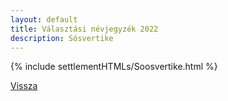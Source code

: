 ```yaml
---
layout: default
title: Választási névjegyzék 2022
description: Sósvertike
---
```


{% include settlementHTMLs/Soosvertike.html %}

[Vissza](./)